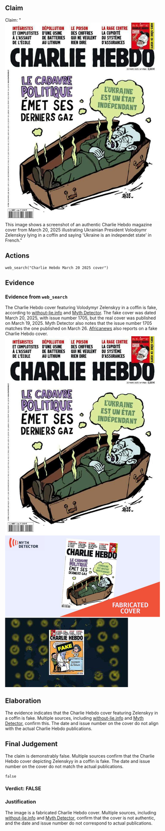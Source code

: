 ## Claim
Claim: "![image 14](media/47.jpg) This image shows a screenshot of an authentic Charlie Hebdo magazine cover from March 20, 2025 illustrating Ukrainian President Volodoymr Zelenskyy lying in a coffin and saying 'Ukraine is an independet state' in French."

## Actions
```
web_search("Charlie Hebdo March 20 2025 cover")
```

## Evidence
### Evidence from `web_search`
The Charlie Hebdo cover featuring Volodymyr Zelenskyy in a coffin is fake, according to [without-lie.info](https://without-lie.info/en/fake-with-another-fictional-cover-of-charlie-hebdo-magazine-with-a-caricature-of-the-president-of-ukraine/) and [Myth Detector](https://mythdetector.com/en/coffin-was-not-published-by-charlie-hebdo/). The fake cover was dated March 20, 2025, with issue number 1705, but the real cover was published on March 19, 2025. Myth Detector also notes that the issue number 1705 matches the one published on March 26. [Africanews](https://www.africanews.com/2025/05/06/fake-charlie-hebdo-cover-shows-zelenskyy-exploiting-popes-death-for-cash//) also reports on a fake Charlie Hebdo cover. ![image 14](media/47.jpg) ![image 9642](media/2025-08-30_22-18-1756592291-716243.jpg) ![image 9648](media/2025-08-30_22-19-1756592347-107967.jpg)


## Elaboration
The evidence indicates that the Charlie Hebdo cover featuring Zelenskyy in a coffin is fake. Multiple sources, including [without-lie.info](https://without-lie.info/en/fake-with-another-fictional-cover-of-charlie-hebdo-magazine-with-a-caricature-of-the-president-of-ukraine/) and [Myth Detector](https://mythdetector.com/en/coffin-was-not-published-by-charlie-hebdo/), confirm this. The date and issue number on the cover do not align with the actual Charlie Hebdo publications.


## Final Judgement
The claim is demonstrably false. Multiple sources confirm that the Charlie Hebdo cover depicting Zelenskyy in a coffin is fake. The date and issue number on the cover do not match the actual publications.

`false`

### Verdict: FALSE

### Justification
The image is a fabricated Charlie Hebdo cover. Multiple sources, including [without-lie.info](https://without-lie.info/en/fake-with-another-fictional-cover-of-charlie-hebdo-magazine-with-a-caricature-of-the-president-of-ukraine/) and [Myth Detector](https://mythdetector.com/en/coffin-was-not-published-by-charlie-hebdo/), confirm that the cover is not authentic, and the date and issue number do not correspond to actual publications.
